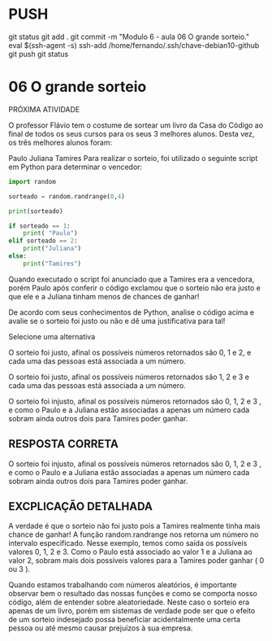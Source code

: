 

# ###################################################################################################################################################################
# ###################################################################################################################################################################
# PUSH

git status
git add .
git commit -m "Modulo 6 - aula 06 O grande sorteio."
eval $(ssh-agent -s)
ssh-add /home/fernando/.ssh/chave-debian10-github
git push
git status



# ###################################################################################################################################################################
# ###################################################################################################################################################################
# 06 O grande sorteio

PRÓXIMA ATIVIDADE

O professor Flávio tem o costume de sortear um livro da Casa do Código ao final de todos os seus cursos para os seus 3 melhores alunos. Desta vez, os três melhores alunos foram:

Paulo
Juliana
Tamires
Para realizar o sorteio, foi utilizado o seguinte script em Python para determinar o vencedor:

~~~~python
import random

sorteado = random.randrange(0,4)

print(sorteado)

if sorteado == 1:
    print( "Paulo")
elif sorteado == 2:
    print("Juliana")
else:
    print("Tamires")
~~~~

Quando executado o script foi anunciado que a Tamires era a vencedora, porém Paulo após conferir o código exclamou que o sorteio não era justo e que ele e a Juliana tinham menos de chances de ganhar!

De acordo com seus conhecimentos de Python, analise o código acima e avalie se o sorteio foi justo ou não e dê uma justificativa para tal!

Selecione uma alternativa

O sorteio foi justo, afinal os possíveis números retornados são 0, 1 e 2, e cada uma das pessoas está associada a um número.


O sorteio foi justo, afinal os possíveis números retornados são 1, 2 e 3 e cada uma das pessoas está associada a um número.


O sorteio foi injusto, afinal os possíveis números retornados são 0, 1, 2 e 3 , e como o Paulo e a Juliana estão associadas a apenas um número cada sobram ainda outros dois para Tamires poder ganhar.










## RESPOSTA CORRETA

O sorteio foi injusto, afinal os possíveis números retornados são 0, 1, 2 e 3 , e como o Paulo e a Juliana estão associadas a apenas um número cada sobram ainda outros dois para Tamires poder ganhar.


## EXCPLICAÇÃO DETALHADA

A verdade é que o sorteio não foi justo pois a Tamires realmente tinha mais chance de ganhar! A função random.randrange nos retorna um número no intervalo especificado. Nesse exemplo, temos como saída os possíveis valores 0, 1, 2 e 3. Como o Paulo está associado ao valor 1 e a Juliana ao valor 2, sobram mais dois possíveis valores para a Tamires poder ganhar ( 0 ou 3 ).

Quando estamos trabalhando com números aleatórios, é importante observar bem o resultado das nossas funções e como se comporta nosso código, além de entender sobre aleatoriedade. Neste caso o sorteio era apenas de um livro, porém em sistemas de verdade pode ser que o efeito de um sorteio indesejado possa beneficiar acidentalmente uma certa pessoa ou até mesmo causar prejuízos à sua empresa.
